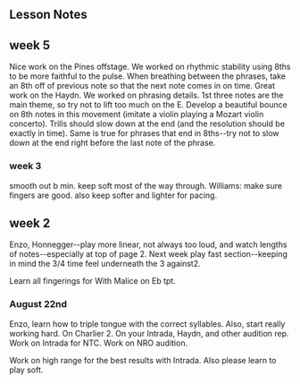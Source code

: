## Lesson Notes

## week 5

Nice work on the Pines offstage. We worked on rhythmic stability using 8ths to be more faithful to the pulse. When breathing between the phrases, take an 8th off of previous note so that the next note comes in on time. 
Great work on the Haydn. We worked on phrasing details. 1st three notes are the main theme, so try not to lift too much on the E. Develop a beautiful bounce on 8th notes in this movement (imitate a violin playing a Mozart violin concerto). Trills should slow down at the end (and the resolution should be exactly in time). Same is true for phrases that end in 8ths--try not to slow down at the end right before the last note of the phrase. 

### week 3

smooth out b min. keep soft most of the way through. 
Williams: make sure fingers are good. also keep softer and lighter for pacing. 

## week 2

Enzo, Honnegger--play more linear, not always too loud, and watch lengths of notes--especially at top of page 2. Next week play fast section--keeping in mind the 3/4 time feel underneath the 3 against2.

Learn all fingerings for With Malice on Eb tpt. 

### August 22nd

Enzo, learn how to triple tongue with the correct syllables. 
Also, start really working hard. On Charlier 2. On your Intrada, Haydn, and other audition rep. 
Work on Intrada for NTC. 
Work on NRO audition. 

Work on high range for the best results with Intrada. Also please learn to play soft. 



